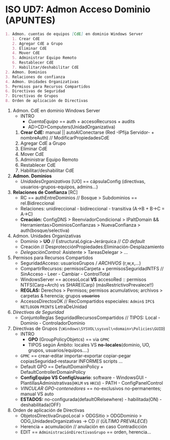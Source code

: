 # ISO UD7: Admon Acceso Dominio (APUNTES)

```markdown
1. Admon. cuentas de equipos [CdE] en dominio Windows Server
   1. Crear CdE
   2. Agregar CdE a Grupo
   3. Eliminar CdE
   4. Mover CdE
   5. Administrar Equipo Remoto
   6. Restablecer CdE
   7. Habilitar/deshabilitar CdE
2. Admon. Dominios
3. Relaciones de confianza
4. Admon. Unidades Organizativas
5. Permisos para Recursos Compartidos
6. Directivas de Seguridad
7. Directivas de Grupos
8. Orden de aplicación de Directivas
```

1. Admon. CdE en dominio Windows Server
    - INTRO
      - *CuentaEquipo* == auth + accesoRecursos + audits
      - AD>CD>Computers(UnidadOrganizativa)
   1. **Crear CdE:** manual || autoAlConectarse (Red -IPfija Servidor- + nombreAuth) // ModificarPropiedadesCdE
   2. Agregar CdE a Grupo
   3. Eliminar CdE
   4. Mover CdE
   5. Administrar Equipo Remoto
   6. Restablecer CdE
   7. Habilitar/deshabilitar CdE
2. **Admon. Dominios**
    - *UnidadesOrganizativas* [UO] == cápsulaConfig (directivas, usuarios-grupos-equipos, admins...)
3. **Relaciones de Confianza** [RC]
     - RC == authEntreDominios // Bosque > Subdominios == rel.Bidireccional
     - Relaciones: unidireccional - bidireccional - transitiva (A->B + B->C = A->C)
     - **Creación:** ConfigDNS > ReenviadorCondicional > IPaltDomain && Herramientas>DominiosConfianzas > NuevaConfianza > auth(bosque/selectiva)
4. Admon. Unidades Organizativas
    - Dominio > **UO** // EstructuraLógica-Jerárquica // *CD default*
    - Creación // DesprotecciónPropiedades:Eliminación-Desplazamiento
    - *DelegaciónControl:* Asistente > TareasDelegar > ...
5. Permisos para Recursos Compartidos
    - SeguridadAcceso: usuariosGrupos / *ARCHIVOS* (r,w,x,...)
    - CompartirRecursos: permisosCarpeta + permisosSeguridadNTFS // SinAcceso - Leer - Cambiar - ControlTotal
    - WindowsServer == accesoLocal **VS** accesoRed :: permisos NTFS(Carp+Arch) vs SHARE(Carp) (másRestrictivoPrevalece!!)
    - **REGLAS:** Derechos > Permisos; permisos acumulativos; archivos > carpetas & herencia; grupos ~~usuarios~~
    - AccesosDirectosOK // RecCompartidos especiales: `Admin$` `IPC$` `NETLOGON` `PRINT$` LetraDeUnidad
6. *Directivas de Seguridad*
    - ConjuntoReglas SeguridadRecursosCompartidos // TIPOS: Local - Dominio - ControladorDominio
7. Directivas de Grupos (`\Windows\SYSVOL\sysvol\<domain>\Policies\GUID`)
    - INTRO 
      - **GPO** (GroupPolicyObjetcs) == via `GPMC` <!--GroupPolicyManagerConsole-->
      - TIPOS según Ámbito: locales VS **no-locales**(dominio, UO, grupos, usuarios/equipos....)
    - `GPMC` == crear-editar importar-exportar copiar-pegar copiasSeguridad-restaurar INFORMES scripts ...
    - Default GPO == DefaultDomainPolicy + DefaultControllerDomainPolicy
    - **ConfigEquipo VS ConfigUsuario**: software - WindowsGUI - PlantillasAdministrativas(`HKLM` vs `HKCU`) - PATH - ConfigPanelControl
    - *VINCULAR GPO-contenedores* == no-exclusivos no-permanentes; manual VS auto
    - **ESTADOS:** no-configurada(defaultORelsewhere) - habilitada(ON) - deshabilitada(OFF)
8. Orden de aplicación de Directivas <!-- local > sitio > dominio > UO > DC -->
    - ObjetosDirectivaGrupoLocal > ODGSitio > ODGDominio > ODG_UnidadesOrganizativas -> CD // (*ÚLTIMO PREVALECE*)
    - Herencia + acumulación // anulación en caso Contradicción
    - EDIT == `AdministraciónDirectivasGrupo` == orden, herencia...